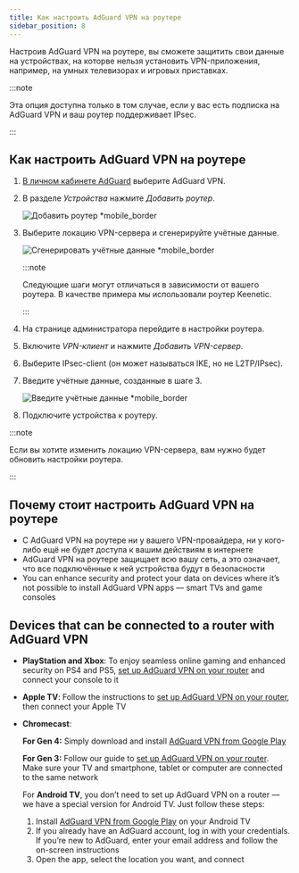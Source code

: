 ```yaml
---
title: Как настроить AdGuard VPN на роутере
sidebar_position: 8
---
```


Настроив AdGuard VPN на роутере, вы сможете защитить свои данные на устройствах, на которве нельзя установить VPN-приложения, например, на умных телевизорах и игровых приставках.

:::note

Эта опция доступна только в том случае, если у вас есть подписка на AdGuard VPN и ваш роутер поддерживает IPsec.

:::

## Как настроить AdGuard VPN на роутере

1. [В личном кабинете AdGuard](https://auth.adguard.com/login.html) выберите AdGuard VPN.

2. В разделе _Устройства_ нажмите _Добавить роутер_.

   ![Добавить роутер \*mobile\_border](https://cdn.adguardvpn.com/content/kb/vpn/general/2_year.jpg)

3. Выберите локацию VPN-сервера и сгенерируйте учётные данные.

   ![Сгенерировать учётные данные \*mobile\_border](https://cdn.adguardvpn.com/content/kb/vpn/general/configure_router.png)

   :::note

   Следующие шаги могут отличаться в зависимости от вашего роутера. В качестве примера мы использовали роутер Keenetic.

   :::

4. На странице администратора перейдите в настройки роутера.

5. Включите _VPN-клиент_ и нажмите _Добавить VPN-сервер_.

6. Выберите IPsec-client (он может называться IKE, но не L2TP/IPsec).

7. Введите учётные данные, созданные в шаге 3.

   ![Введите учётные данные \*mobile\_border](https://cdn.adguardvpn.com/content/kb/vpn/general/vpn_connection.jpg)

8. Подключите устройства к роутеру.

:::note

Если вы хотите изменить локацию VPN-сервера, вам нужно будет обновить настройки роутера.

:::

## Почему стоит настроить AdGuard VPN на роутере

- С AdGuard VPN на роутере ни у вашего VPN-провайдера, ни у кого-либо ещё не будет доступа к вашим действиям в интернете
- AdGuard VPN на роутере защищает всю вашу сеть, а это означает, что все подключённые к ней устройства будут в безопасности
- You can enhance security and protect your data on devices where it’s not possible to install AdGuard VPN apps — smart TVs and game consoles

## Devices that can be connected to a router with AdGuard VPN

- **PlayStation and Xbox**: To enjoy seamless online gaming and enhanced security on PS4 and PS5, [set up AdGuard VPN on your router](#how-to-set-up-adguard-vpn-on-your-router) and connect your console to it

- **Apple TV**: Follow the instructions to [set up AdGuard VPN on your router](#how-to-set-up-adguard-vpn-on-your-router), then connect your Apple TV

- **Chromecast**:

  **For Gen 4:** Simply download and install [AdGuard VPN from Google Play](https://play.google.com/store/apps/details?id=com.adguard.vpn)

  **For Gen 3:** Follow our guide to [set up AdGuard VPN on your router](#how-to-set-up-adguard-vpn-on-your-router). Make sure your TV and smartphone, tablet or computer are connected to the same network

  For **Android TV**, you don’t need to set up AdGuard VPN on a router — we have a special version for Android TV. Just follow these steps:

  1. Install [AdGuard VPN from Google Play](https://play.google.com/store/apps/details?id=com.adguard.vpn) on your Android TV
  2. If you already have an AdGuard account, log in with your credentials. If you’re new to AdGuard, enter your email address and follow the on-screen instructions
  3. Open the app, select the location you want, and connect
